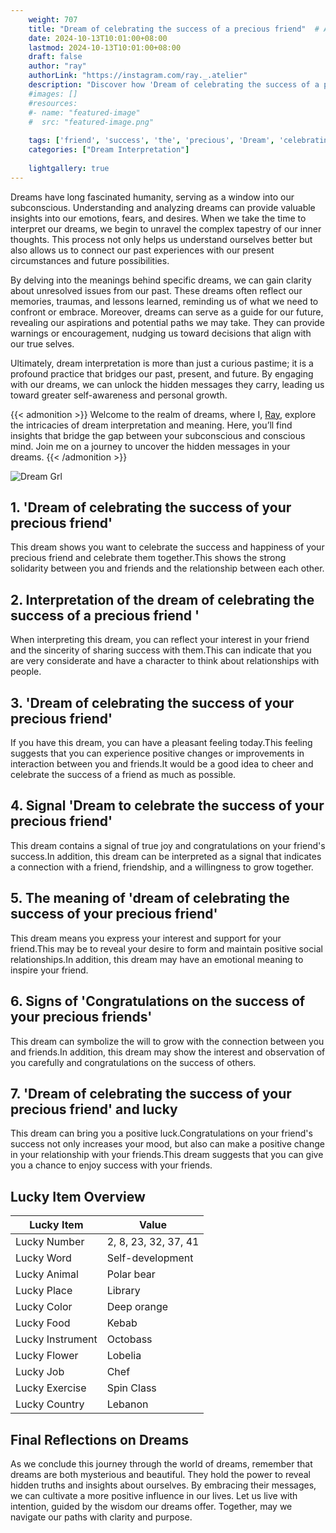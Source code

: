 ```yaml
---
    weight: 707
    title: "Dream of celebrating the success of a precious friend"  # Assuming 'title' column exists
    date: 2024-10-13T10:01:00+08:00
    lastmod: 2024-10-13T10:01:00+08:00
    draft: false
    author: "ray"
    authorLink: "https://instagram.com/ray._.atelier"
    description: "Discover how 'Dream of celebrating the success of a precious friend' can interpret your future and uncover its significant meanings in your life."
    #images: []
    #resources:
    #- name: "featured-image"
    #  src: "featured-image.png"
    
    tags: ['friend', 'success', 'the', 'precious', 'Dream', 'celebrating', 'a', 'of']
    categories: ["Dream Interpretation"]
    
    lightgallery: true
---
```

    
Dreams have long fascinated humanity, serving as a window into our subconscious. Understanding and analyzing dreams can provide valuable insights into our emotions, fears, and desires. When we take the time to interpret our dreams, we begin to unravel the complex tapestry of our inner thoughts. This process not only helps us understand ourselves better but also allows us to connect our past experiences with our present circumstances and future possibilities.

By delving into the meanings behind specific dreams, we can gain clarity about unresolved issues from our past. These dreams often reflect our memories, traumas, and lessons learned, reminding us of what we need to confront or embrace. Moreover, dreams can serve as a guide for our future, revealing our aspirations and potential paths we may take. They can provide warnings or encouragement, nudging us toward decisions that align with our true selves.

Ultimately, dream interpretation is more than just a curious pastime; it is a profound practice that bridges our past, present, and future. By engaging with our dreams, we can unlock the hidden messages they carry, leading us toward greater self-awareness and personal growth.

{{< admonition >}}
Welcome to the realm of dreams, where I, [Ray](https://instagram.com/ray._.atelier), explore the intricacies of dream interpretation and meaning. Here, you’ll find insights that bridge the gap between your subconscious and conscious mind. Join me on a journey to uncover the hidden messages in your dreams.
{{< /admonition >}}

![Dream Grl](https://cdn.pixabay.com/photo/2017/11/02/03/35/gothic-2910057_1280.jpg "Dream Grl")

## 1. 'Dream of celebrating the success of your precious friend'
This dream shows you want to celebrate the success and happiness of your precious friend and celebrate them together.This shows the strong solidarity between you and friends and the relationship between each other.

## 2. Interpretation of the dream of celebrating the success of a precious friend '
When interpreting this dream, you can reflect your interest in your friend and the sincerity of sharing success with them.This can indicate that you are very considerate and have a character to think about relationships with people.

## 3. 'Dream of celebrating the success of your precious friend'
If you have this dream, you can have a pleasant feeling today.This feeling suggests that you can experience positive changes or improvements in interaction between you and friends.It would be a good idea to cheer and celebrate the success of a friend as much as possible.

## 4. Signal 'Dream to celebrate the success of your precious friend'
This dream contains a signal of true joy and congratulations on your friend's success.In addition, this dream can be interpreted as a signal that indicates a connection with a friend, friendship, and a willingness to grow together.

## 5. The meaning of 'dream of celebrating the success of your precious friend'
This dream means you express your interest and support for your friend.This may be to reveal your desire to form and maintain positive social relationships.In addition, this dream may have an emotional meaning to inspire your friend.

## 6. Signs of 'Congratulations on the success of your precious friends'
This dream can symbolize the will to grow with the connection between you and friends.In addition, this dream may show the interest and observation of you carefully and congratulations on the success of others.

## 7. 'Dream of celebrating the success of your precious friend' and lucky
This dream can bring you a positive luck.Congratulations on your friend's success not only increases your mood, but also can make a positive change in your relationship with your friends.This dream suggests that you can give you a chance to enjoy success with your friends.

## Lucky Item Overview
| Lucky Item          | Value              |
|---------------|--------------------|
| Lucky Number        | 2, 8, 23, 32, 37, 41  |
| Lucky Word          | Self-development |
| Lucky Animal        | Polar bear |
| Lucky Place         | Library     |
| Lucky Color         | Deep orange     |
| Lucky Food          | Kebab      |
| Lucky Instrument    | Octobass |
| Lucky Flower        | Lobelia    |
| Lucky Job           | Chef       |
| Lucky Exercise      | Spin Class  |
| Lucky Country       | Lebanon    |


##  Final Reflections on Dreams

As we conclude this journey through the world of dreams, remember that dreams are both mysterious and beautiful. They hold the power to reveal hidden truths and insights about ourselves. By embracing their messages, we can cultivate a more positive influence in our lives. Let us live with intention, guided by the wisdom our dreams offer. Together, may we navigate our paths with clarity and purpose.
